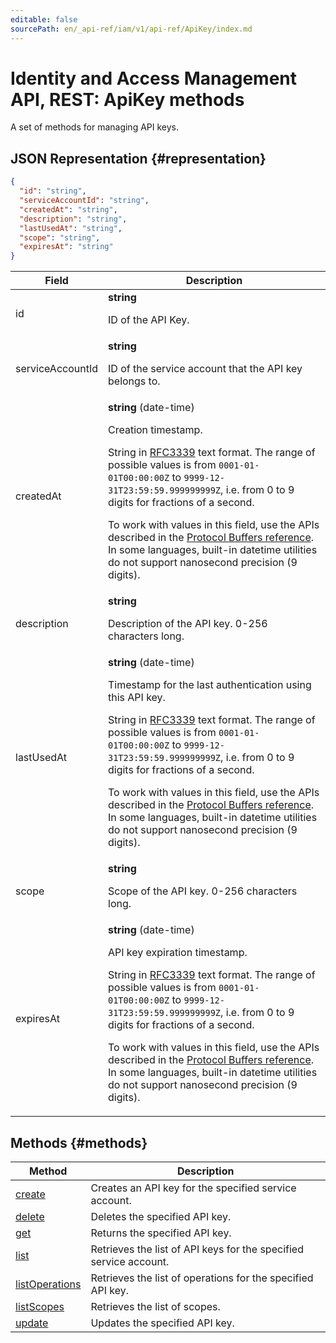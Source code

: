 ```yaml
---
editable: false
sourcePath: en/_api-ref/iam/v1/api-ref/ApiKey/index.md
---
```


# Identity and Access Management API, REST: ApiKey methods
A set of methods for managing API keys.
## JSON Representation {#representation}
```json 
{
  "id": "string",
  "serviceAccountId": "string",
  "createdAt": "string",
  "description": "string",
  "lastUsedAt": "string",
  "scope": "string",
  "expiresAt": "string"
}
```
 
Field | Description
--- | ---
id | **string**<br><p>ID of the API Key.</p> 
serviceAccountId | **string**<br><p>ID of the service account that the API key belongs to.</p> 
createdAt | **string** (date-time)<br><p>Creation timestamp.</p> <p>String in <a href="https://www.ietf.org/rfc/rfc3339.txt">RFC3339</a> text format. The range of possible values is from ``0001-01-01T00:00:00Z`` to ``9999-12-31T23:59:59.999999999Z``, i.e. from 0 to 9 digits for fractions of a second.</p> <p>To work with values in this field, use the APIs described in the <a href="https://developers.google.com/protocol-buffers/docs/reference/overview">Protocol Buffers reference</a>. In some languages, built-in datetime utilities do not support nanosecond precision (9 digits).</p> 
description | **string**<br><p>Description of the API key. 0-256 characters long.</p> 
lastUsedAt | **string** (date-time)<br><p>Timestamp for the last authentication using this API key.</p> <p>String in <a href="https://www.ietf.org/rfc/rfc3339.txt">RFC3339</a> text format. The range of possible values is from ``0001-01-01T00:00:00Z`` to ``9999-12-31T23:59:59.999999999Z``, i.e. from 0 to 9 digits for fractions of a second.</p> <p>To work with values in this field, use the APIs described in the <a href="https://developers.google.com/protocol-buffers/docs/reference/overview">Protocol Buffers reference</a>. In some languages, built-in datetime utilities do not support nanosecond precision (9 digits).</p> 
scope | **string**<br><p>Scope of the API key. 0-256 characters long.</p> 
expiresAt | **string** (date-time)<br><p>API key expiration timestamp.</p> <p>String in <a href="https://www.ietf.org/rfc/rfc3339.txt">RFC3339</a> text format. The range of possible values is from ``0001-01-01T00:00:00Z`` to ``9999-12-31T23:59:59.999999999Z``, i.e. from 0 to 9 digits for fractions of a second.</p> <p>To work with values in this field, use the APIs described in the <a href="https://developers.google.com/protocol-buffers/docs/reference/overview">Protocol Buffers reference</a>. In some languages, built-in datetime utilities do not support nanosecond precision (9 digits).</p> 

## Methods {#methods}
Method | Description
--- | ---
[create](create.md) | Creates an API key for the specified service account.
[delete](delete.md) | Deletes the specified API key.
[get](get.md) | Returns the specified API key.
[list](list.md) | Retrieves the list of API keys for the specified service account.
[listOperations](listOperations.md) | Retrieves the list of operations for the specified API key.
[listScopes](listScopes.md) | Retrieves the list of scopes.
[update](update.md) | Updates the specified API key.